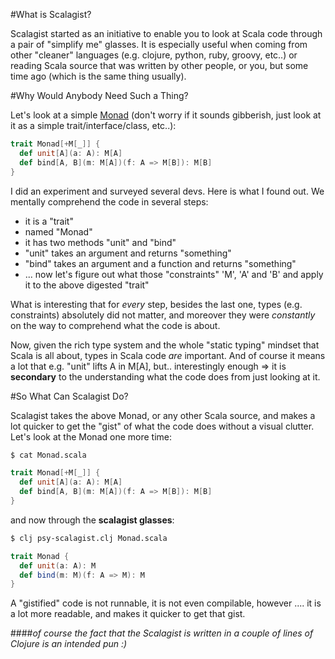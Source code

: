 #What is Scalagist?

Scalagist started as an initiative to enable you to look at Scala code through a pair of "simplify me" glasses. 
It is especially useful when coming from other "cleaner" languages (e.g. clojure, python, ruby, groovy, etc..) or reading Scala source that was written by other people, or you, but some time ago (which is the same thing usually).

#Why Would Anybody Need Such a Thing?

Let's look at a simple [Monad](http://www.codecommit.com/blog/ruby/monads-are-not-metaphors) (don't worry if it sounds gibberish, just look at it as a simple trait/interface/class, etc..):

```scala
trait Monad[+M[_]] {
  def unit[A](a: A): M[A]
  def bind[A, B](m: M[A])(f: A => M[B]): M[B]
}
```

I did an experiment and surveyed several devs. Here is what I found out. We mentally comprehend the code in several steps:

* it is a "trait"
* named "Monad"
* it has two methods "unit" and "bind"
* "unit" takes an argument and returns "something"
* "bind" takes an argument and a function and returns "something"
* ... now let's figure out what those "constraints" 'M', 'A' and 'B' and apply it to the above digested "trait"

What is interesting that for _every_ step, besides the last one, types (e.g. constraints) absolutely did not matter, and moreover they were _constantly_ on the way to comprehend what the code is about.

Now, given the rich type system and the whole "static typing" mindset that Scala is all about, types in Scala code _are_ important. And of course it means a lot that e.g. "unit" lifts A in M[A], but.. interestingly enough => it is **secondary** to the understanding what the code does from just looking at it.

#So What Can Scalagist Do?

Scalagist takes the above Monad, or any other Scala source, and makes a lot quicker to get the "gist" of what the code does without a visual clutter. Let's look at the Monad one more time:

```bash
$ cat Monad.scala                   
```
```scala
trait Monad[+M[_]] {
  def unit[A](a: A): M[A]
  def bind[A, B](m: M[A])(f: A => M[B]): M[B]
}
```
and now through the **scalagist glasses**:
```bash
$ clj psy-scalagist.clj Monad.scala
```
```scala
trait Monad {
  def unit(a: A): M
  def bind(m: M)(f: A => M): M
}
``` 

A "gistified" code is not runnable, it is not even compilable, however .... it is a lot more readable, and makes it quicker to get that gist.

####_of course the fact that the Scalagist is written in a couple of lines of Clojure is an intended pun :)_
